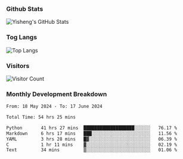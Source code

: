 ### Github Stats
![Yisheng's GitHub Stats](https://github-readme-stats-9qabuvhk1-gongyisheng.vercel.app/api?username=gongyisheng&count_private=true&show_icons=true)
### Tog Langs
![Top Langs](https://github-readme-stats-9qabuvhk1-gongyisheng.vercel.app/api/top-langs/?username=gongyisheng&layout=compact)
### Visitors
![Visitor Count](https://profile-counter.glitch.me/gongyisheng/count.svg)
### Monthly Development Breakdown
<!--START_SECTION:waka-->

```txt
From: 18 May 2024 - To: 17 June 2024

Total Time: 54 hrs 25 mins

Python       41 hrs 27 mins  ███████████████████░░░░░░   76.17 %
Markdown     6 hrs 17 mins   ███░░░░░░░░░░░░░░░░░░░░░░   11.56 %
YAML         3 hrs 28 mins   █▓░░░░░░░░░░░░░░░░░░░░░░░   06.39 %
C            1 hr 11 mins    ▓░░░░░░░░░░░░░░░░░░░░░░░░   02.19 %
Text         34 mins         ▒░░░░░░░░░░░░░░░░░░░░░░░░   01.06 %
```

<!--END_SECTION:waka-->
